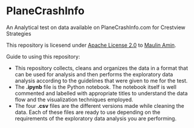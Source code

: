 # PlaneCrashInfo
An Analytical test on data available on PlaneCrashInfo.com for Crestview Strategies

This repository is licesend under <a href="https://github.com/maulinamin/PlaneCrashInfo/blob/master/LICENSE">Apache License 2.0</a> to <a href="https://twitter.com/maulinamin">Maulin Amin</a>. 

Guide to using this repository:

<ul>
  <li> This repository collects, cleans and organizes the data in a format that can be used for analysis and then performs the exploratory data analysis according to the guidelines that were given to me for the test. </li>
  <li> The <b>.ipynb</b> file is the Python notebook. The notebook itself is well commented and labelled with appropriate titles to understand the data flow and the visualization techniques employed. </li>
  <li> The four <b>.csv</b> files are the different versions made while cleaning the data. Each of these files are ready to use depending on the requirements of the exploratory data analysis you are performing.</li>
</ul>


